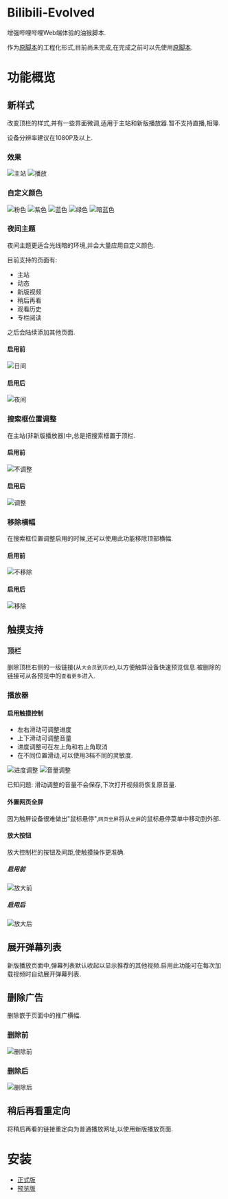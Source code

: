 # Bilibili-Evolved
增强哔哩哔哩Web端体验的油猴脚本.

作为[原脚本](bilibili-touch.js)的工程化形式,目前尚未完成,在完成之前可以先使用[原脚本](bilibili-touch.js).

# 功能概览
## 新样式
改变顶栏的样式,并有一些界面微调,适用于主站和新版播放器.暂不支持直播,相簿.

设备分辨率建议在1080P及以上.
### 效果
![主站](images/new-navbar.png)
![播放](images/new-navbar-stardust.png)
### 自定义颜色
![粉色](images/new-navbar-stardust.png)
![紫色](images/new-navbar-purple.png)
![蓝色](images/new-navbar-lightBlue.png)
![绿色](images/new-navbar-teal.png)
![暗蓝色](images/new-navbar-blueGrey.png)
### 夜间主题
夜间主题更适合光线暗的环境,并会大量应用自定义颜色.

目前支持的页面有:
- 主站
- 动态
- 新版视频
- 稍后再看
- 观看历史
- 专栏阅读

之后会陆续添加其他页面.
#### 启用前
![日间](images/light-style.png)
#### 启用后
![夜间](images/dark-style.png)
### 搜索框位置调整
在主站(非新版播放器)中,总是把搜索框置于顶栏.
#### 启用前
![不调整](images/original-navbar.png)
#### 启用后
![调整](images/override-navbar.png)
### 移除横幅
在搜索框位置调整启用的时候,还可以使用此功能移除顶部横幅.
#### 启用前
![不移除](images/override-navbar.png)
#### 启用后
![移除](images/no-banner.png)
## 触摸支持
### 顶栏
删除顶栏右侧的一级链接(从`大会员`到`历史`),以方便触屏设备快速预览信息.被删除的链接可从各预览中的`查看更多`进入.
### 播放器
#### 启用触摸控制
- 左右滑动可调整进度
- 上下滑动可调整音量
- 进度调整可在左上角和右上角取消
- 在不同位置滑动,可以使用3档不同的灵敏度.

![进度调整](images/adjust-playback.png)
![音量调整](images/adjust-volume.png)

已知问题: 滑动调整的音量不会保存,下次打开视频将恢复原音量.
#### 外置网页全屏
因为触屏设备很难做出"鼠标悬停",`网页全屏`将从`全屏`的鼠标悬停菜单中移动到外部.
#### 放大按钮
放大控制栏的按钮及间距,使触摸操作更准确.
##### 启用前
![放大前](images/player-buttons-original.png)
##### 启用后
![放大后](images/player-buttons-large.png)
## 展开弹幕列表
新版播放页面中,弹幕列表默认收起以显示推荐的其他视频.启用此功能可在每次加载视频时自动展开弹幕列表.
## 删除广告
删除嵌于页面中的推广横幅.
### 删除前
![删除前](images/remove-ads-before.png)
### 删除后
![删除后](images/remove-ads-after.png)
## 稍后再看重定向
将稍后再看的链接重定向为普通播放网址,以使用新版播放页面.
# 安装
- [正式版](https://raw.githubusercontent.com/the1812/Bilibili-Evolved/master/bilibili-evolved.user.js)
- [预览版](https://raw.githubusercontent.com/the1812/Bilibili-Evolved/preivew/bilibili-evolved.preview.user.js)
